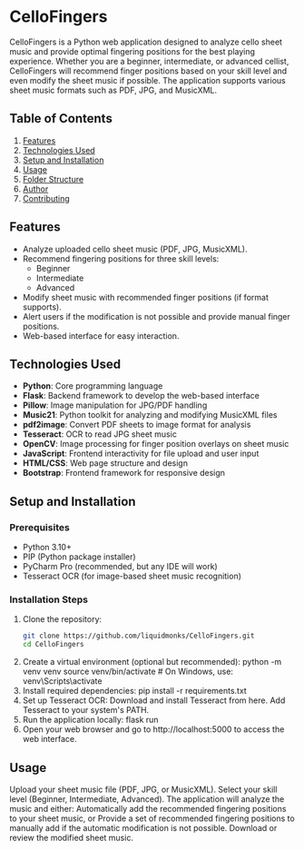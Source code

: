 # CelloFingers

CelloFingers is a Python web application designed to analyze cello sheet music and provide optimal fingering positions for the best playing experience. Whether you are a beginner, intermediate, or advanced cellist, CelloFingers will recommend finger positions based on your skill level and even modify the sheet music if possible. The application supports various sheet music formats such as PDF, JPG, and MusicXML.

## Table of Contents

1. [Features](#features)
2. [Technologies Used](#technologies-used)
3. [Setup and Installation](#setup-and-installation)
4. [Usage](#usage)
5. [Folder Structure](#folder-structure)
6. [Author](#author)
7. [Contributing](#contributing)

## Features

- Analyze uploaded cello sheet music (PDF, JPG, MusicXML).
- Recommend fingering positions for three skill levels:
  - Beginner
  - Intermediate
  - Advanced
- Modify sheet music with recommended finger positions (if format supports).
- Alert users if the modification is not possible and provide manual finger positions.
- Web-based interface for easy interaction.

## Technologies Used

- **Python**: Core programming language
- **Flask**: Backend framework to develop the web-based interface
- **Pillow**: Image manipulation for JPG/PDF handling
- **Music21**: Python toolkit for analyzing and modifying MusicXML files
- **pdf2image**: Convert PDF sheets to image format for analysis
- **Tesseract**: OCR to read JPG sheet music
- **OpenCV**: Image processing for finger position overlays on sheet music
- **JavaScript**: Frontend interactivity for file upload and user input
- **HTML/CSS**: Web page structure and design
- **Bootstrap**: Frontend framework for responsive design

## Setup and Installation

### Prerequisites

- Python 3.10+
- PIP (Python package installer)
- PyCharm Pro (recommended, but any IDE will work)
- Tesseract OCR (for image-based sheet music recognition)

### Installation Steps

1. Clone the repository:
   ```bash
   git clone https://github.com/liquidmonks/CelloFingers.git
   cd CelloFingers
   ```
2. Create a virtual environment (optional but recommended):
   python -m venv venv
   source venv/bin/activate  # On Windows, use: venv\Scripts\activate
3. Install required dependencies:
   pip install -r requirements.txt
4. Set up Tesseract OCR:
   Download and install Tesseract from here.
   Add Tesseract to your system's PATH.
5. Run the application locally:
   flask run
6. Open your web browser and go to http://localhost:5000 to access the web interface.

## Usage

Upload your sheet music file (PDF, JPG, or MusicXML).
Select your skill level (Beginner, Intermediate, Advanced).
The application will analyze the music and either:
Automatically add the recommended fingering positions to your sheet music, or
Provide a set of recommended fingering positions to manually add if the automatic modification is not possible.
Download or review the modified sheet music.
